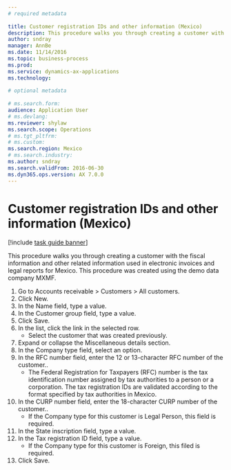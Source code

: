 ```yaml
--- 
# required metadata 
 
title: Customer registration IDs and other information (Mexico)
description: This procedure walks you through creating a customer with the fiscal information and other related information used in electronic invoices and legal reports for Mexico. 
author: sndray
manager: AnnBe 
ms.date: 11/14/2016
ms.topic: business-process 
ms.prod:  
ms.service: dynamics-ax-applications 
ms.technology:  
 
# optional metadata 
 
# ms.search.form:   
audience: Application User 
# ms.devlang:  
ms.reviewer: shylaw
ms.search.scope: Operations 
# ms.tgt_pltfrm:  
# ms.custom:  
ms.search.region: Mexico
# ms.search.industry: 
ms.author: sndray
ms.search.validFrom: 2016-06-30 
ms.dyn365.ops.version: AX 7.0.0 
---
```

# Customer registration IDs and other information (Mexico)

[!include [task guide banner](../../includes/task-guide-banner.md)]

This procedure walks you through creating a customer with the fiscal information and other related information used in electronic invoices and legal reports for Mexico. This procedure was created using the demo data company MXMF.

1. Go to Accounts receivable > Customers > All customers.
2. Click New.
3. In the Name field, type a value.
4. In the Customer group field, type a value.
5. Click Save.
6. In the list, click the link in the selected row.
    * Select the customer that was created previously.  
7. Expand or collapse the Miscellaneous details section.
8. In the Company type field, select an option.
9. In the RFC number field, enter the 12 or 13-character RFC number of the customer..
    * The Federal Registration for Taxpayers (RFC) number is the tax identification number assigned by tax authorities to a person or a corporation. The tax registration IDs are validated according to the format specified by tax authorities in Mexico.  
10. In the CURP number field, enter the 18-character CURP number of the customer..
    * If the Company type for this customer is Legal Person, this field is required.  
11. In the State inscription field, type a value.
12. In the Tax registration ID field, type a value.
    * If the Company type for this customer is Foreign, this filed is required.  
13. Click Save.

